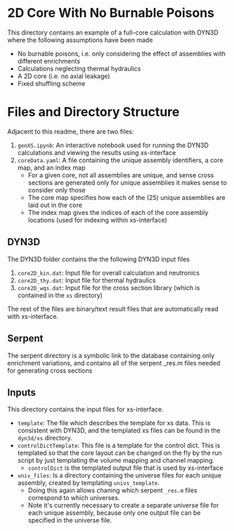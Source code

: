 # 2D Core With No Burnable Poisons

This directory contains an example of a full-core calculation with DYN3D where the following assumptions have been made
* No burnable poisons, i.e. only considering the effect of assemblies with different enrichments
* Calculations neglecting thermal hydraulics
* A 2D core (i.e. no axial leakage)
* Fixed shuffling scheme

# Files and Directory Structure
Adjacent to this readme, there are two files:
1.  `genXS.ipynb`: An interactive notebook used for running the DYN3D calculations and viewing the results using xs-interface
2.  `coreData.yaml`: A file containing the unique assembly identifiers, a core map, and an index map
    * For a given core, not all assemblies are unique, and sense cross sections are generated only for unique assemblies it makes sense to consider only those
    * The core map specifies how each of the (25) unique assemblies are laid out in the core
    * The index map gives the indices of each of the core assembly locations (used for indexing within xs-interface)

## DYN3D
The DYN3D folder contains the the following DYN3D input files
1. ``core2D_kin.dat``: Input file for overall calculation and neutronics
2. ``core2D_thy.dat``: Input file for thermal hydraulics
3. ``core2D_wqs.dat``: Input file for the cross section library (which is contained in the `xs` directory)

The rest of the files are binary/text result files that are automatically read with xs-interface.

## Serpent
The serpent directory is a symbolic link to the database containing only enrichment variations, and contains all of the serpent _res.m files needed for generating cross sections

## Inputs
This directory contains the input files for  xs-interface.
* `template`: The file which describes the template for xs data. This is consistent with DYN3D, and the templated xs files can be found in the `dyn3d/xs` directory.
* `controlDictTemplate`: This file is a template for the control dict. This is templated so that the core layout can be changed on the fly by the run script by just templating the volume mapping and channel mapping.
    * `controlDict` is the templated output file that is used by xs-interface
* `univ_files`: Is a directory containing the universe files for each unique assembly, created by templating `univs_template`.
    * Doing this again allows chaning which serpent `_res.m` files correspond to which universes.
    * Note it's currently necessary to create a separate universe file for each unique assembly, because only one output file can be specified in the universe file.